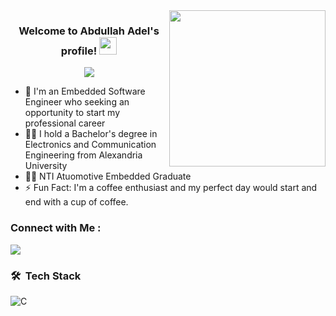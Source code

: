 
<img width="250" align="right" src="https://c.tenor.com/_DOBjnGspYAAAAAM/code-coding.gif">

<h3 align="center">
  Welcome to Abdullah Adel's profile!
  <img src="https://media.giphy.com/media/hvRJCLFzcasrR4ia7z/giphy.gif" width="28">
</h3>

<!-- Typing SVG by DenverCoder1 - https://github.com/DenverCoder1/readme-typing-svg -->
<p align="center">
  <a href="https://github.com/DenverCoder1/readme-typing-svg"><img src="https://readme-typing-svg.herokuapp.com/?lines=Embedded%20Software%20Developer;Always%20learning%20new%20things&font=Fira%20Code&center=true&width=440&height=45&color=f75c7e&vCenter=true&size=22"></a>
</p> 

- 🏢 I'm an Embedded Software Engineer who seeking an opportunity to start my professional career 
- 👨‍💻 I hold a Bachelor's degree in Electronics and Communication Engineering from Alexandria University
- 👨‍💻 NTI Atuomotive Embedded Graduate
- ⚡ Fun Fact: I'm a coffee enthusiast and my perfect day would start and end with a cup of coffee.



### Connect with Me :

<a href="https://www.linkedin.com/in/abdullah-adel-737680173/" target="_blank"><img src="https://img.shields.io/badge/-Abdullah%20Adel-0077B5?style=for-the-badge&logo=Linkedin&logoColor=white"/></a>
### 🛠 &nbsp;Tech Stack
![C](https://img.shields.io/badge/-C-05122A?style=flat&logo=c)&nbsp;





